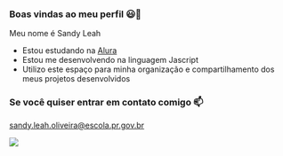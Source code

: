 ### Boas vindas ao meu perfil 😃👋

Meu nome é Sandy Leah

- Estou estudando na [Alura](https://www.alura.com.br)
- Estou me desenvolvendo na linguagem Jascript
- Utilizo este espaço para minha organização e compartilhamento dos meus projetos desenvolvidos

### Se você quiser entrar em contato comigo 📫

sandy.leah.oliveira@escola.pr.gov.br

![](https://media.tenor.com/CjdTfgILIO4AAAAj/welcome-baby-riki.gif)

